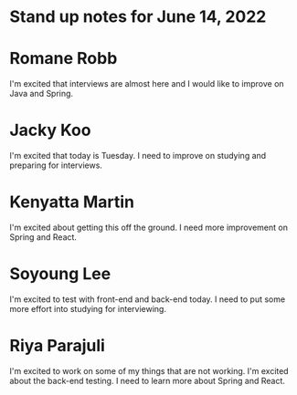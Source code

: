 # Stand up notes for June 14, 2022


# Romane Robb

I'm excited that interviews are almost here and I would like to improve on Java and Spring.
  
# Jacky Koo

I'm excited that today is Tuesday. I need to improve on studying and preparing for interviews.

# Kenyatta Martin

I'm excited about getting this off the ground. I need more improvement on Spring and React.

# Soyoung Lee

I'm excited to test with front-end and back-end today. I need to put some more effort into studying for interviewing.


# Riya Parajuli

I'm excited to work on some of my things that are not working. I'm excited about the back-end testing. I need to learn more about Spring and React.
